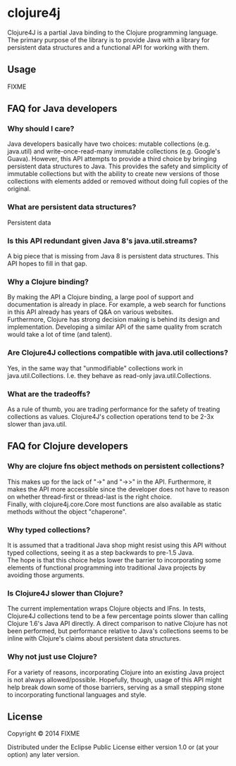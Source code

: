 # clojure4j

Clojure4J is a partial Java binding to the Clojure programming language.  The primary purpose of the library is to provide Java with a library for persistent data structures and a functional API for working with them.



## Usage

FIXME

## FAQ for Java developers

### Why should I care?
Java developers basically have two choices:  mutable collections (e.g. java.util) and write-once-read-many immutable collections (e.g. Google's Guava).  However, this API attempts to provide a third choice by bringing persistent data structures to Java.  This provides the safety and simplicity of immutable collections but with the ability to create new versions of those collections with elements added or removed without doing full copies of the original.

### What are persistent data structures?
Persistent data 

### Is this API redundant given Java 8's java.util.streams?
A big piece that is missing from Java 8 is persistent data structures.  This API hopes to fill in that gap.  

### Why a Clojure binding?
By making the API a Clojure binding, a large pool of support and 
documentation is already in place.  For example, a web search for 
functions in this API already has years of Q&A on various websites.  
Furthermore, Clojure has strong decision making is behind its design and 
implementation.  Developing a similar API of the same quality from 
scratch would take a lot of time (and talent).

### Are Clojure4J collections compatible with java.util collections?
Yes, in the same way that "unmodifiable" collections work in 
java.util.Collections.  I.e. they behave as read-only java.util.Collections.

### What are the tradeoffs?
As a rule of thumb, you are trading performance for the safety of 
treating collections as values.  Clojure4J's collection operations tend to 
be 2-3x slower than java.util.  

## FAQ for Clojure developers

### Why are clojure fns object methods on persistent collections?
This makes up for the lack of "->" and "->>" in the API.  Furthermore, 
it makes the API more accessible since the developer does not have to 
reason on whether thread-first or thread-last is the right choice.  
Finally, with clojure4j.core.Core most functions are also available as static 
methods without the object "chaperone".

### Why typed collections?
It is assumed that a traditional Java shop might resist using this API 
without typed collections, seeing it as a step backwards to pre-1.5 Java.  
The hope is that this choice helps lower the barrier to incorporating some 
elements of functional programming into traditional Java projects by 
avoiding those arguments.

### Is Clojure4J slower than Clojure?
The current implementation wraps Clojure objects and IFns.  In tests, 
Clojure4J  collections tend to be a few percentage points slower than 
calling Clojure 1.6's Java API directly.  A direct comparison to native 
Clojure has not been performed, but performance relative to Java's 
collections seems to be inline with Clojure's claims about persistent data 
structures.

### Why not just use Clojure?
For a variety of reasons, incorporating Clojure into an existing Java 
project is not always allowed/possible.  Hopefully, though, usage of this 
API might help break down some of those barriers, serving as a small 
stepping stone to incorporating functional languages and style.  


## License

Copyright © 2014 FIXME

Distributed under the Eclipse Public License either version 1.0 or (at
your option) any later version.






